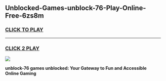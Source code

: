 
## Unblocked-Games-unblock-76-Play-Online-Free-6zs8m
<h3>
<a href="https://premium76.site?title=unblock-76&ref=26A">CLICK TO PLAY</a></h3>
<hr>

<h3>
<a href="https://premium76.site?title=unblock-76&ref=26A">CLICK 2 PLAY</a>
  
</h3>

<a href="https://premium76.site?title=unblock-76&ref=26A"><img src="https://clearcache.store/games.png"></a>


**unblock-76 games unblocked: Your Gateway to Fun and Accessible Online Gaming**
